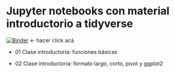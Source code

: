 # Jupyter notebooks con material introductorio a tidyverse

[![Binder](https://mybinder.org/badge_logo.svg)](https://mybinder.org/v2/gh/Saryace/clases_intro_tidyverse/main) <- hacer click acá

* 01 Clase introductoria: funciones básicas

* 02 Clase introductoria: formato largo, corto, pivot y ggplot2
